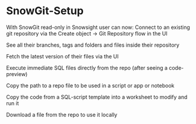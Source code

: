 # SnowGit-Setup
With SnowGit read-only in Snowsight user can now:
Connect to an existing git repository via the Create object → Git Repository flow in the UI

See all their branches, tags and folders and files inside their repository

Fetch the latest version of their files via the UI

Execute immediate SQL files directly from the repo (after seeing a code-preview)

Copy the path to a repo file to be used in a script or app or notebook

Copy the code from a SQL-script template into a worksheet to modify and run it

Download a file from the repo to use it locally
